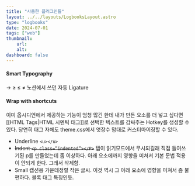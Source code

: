 ```yaml
---
title: "사용한 플러그인들"
layout: ../../layouts/LogbooksLayout.astro
type: "logbooks"
date: 2024-07-01
tags: ["web"]
thumbnail:
	url:
	alt:
dashboard: false
---
```

#### Smart Typography
→ ≥ ≤ ≠
노션에서 쓰던 자동 Ligature
#### Wrap with shortcuts
이미 옵시디언에서 제공하는 기능이 엄청 많긴 한데 내가 만든 요소를 더 넣고 싶다면 [[HTML Tags|HTML 시멘틱 태그]]로 선택한 텍스트를 감싸주는 Hotkey를 생성할 수 있다. 당연히 태그 자체도 theme.css에서 엿장수 맘대로 커스터마이징할 수 있다.
- Underline `<u></u>`
- ~~Indent `<p class=”indented”></P>`~~
	탭이 읽기모드에서 무시되길래 직접 들여쓰기된 p를 만들었는데 좀 이상하다. 아래 요소에까지 영향을 미쳐서 기본 문법 적용이 안되게 한다. 그래서 삭제함.
- Small
	캡션용 가운데정렬 작은 글씨. 이것 역시 그 아래 요소에 영향을 미쳐서 좀 불편하다.
	블록 태그 특징인듯.